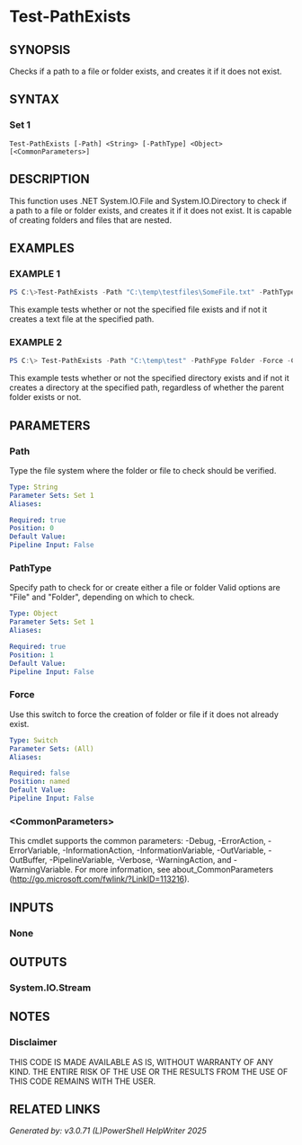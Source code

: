 ﻿# Test-PathExists

## SYNOPSIS
Checks if a path to a file or folder exists, and creates it if it does not exist.

## SYNTAX

### Set 1
```
Test-PathExists [-Path] <String> [-PathType] <Object> [<CommonParameters>]
```

## DESCRIPTION
This function uses .NET System.IO.File and System.IO.Directory to check if a path to a file or folder exists, and creates it if it does not exist. It is capable of creating folders and files that are nested.

## EXAMPLES

### EXAMPLE 1

```powershell
PS C:\>Test-PathExists -Path "C:\temp\testfiles\SomeFile.txt" -PathType File
```

This example tests whether or not the specified file exists and if not it creates a text file at the specified path.

### EXAMPLE 2

```powershell
PS C:\> Test-PathExists -Path "C:\temp\test" -PathFype Folder -Force -Confirm:$false
```

This example tests whether or not the specified directory exists and if not it creates a directory at the specified path, regardless of whether the parent folder exists or not.

## PARAMETERS

### Path
Type the file system where the folder or file to check should be verified.

```yaml
Type: String
Parameter Sets: Set 1
Aliases: 

Required: true
Position: 0
Default Value: 
Pipeline Input: False
```

### PathType
Specify path to check for or create either a file or folder
Valid options are "File" and "Folder", depending on which to check.

```yaml
Type: Object
Parameter Sets: Set 1
Aliases: 

Required: true
Position: 1
Default Value: 
Pipeline Input: False
```

### Force
Use this switch to force the creation of folder or file if it does not already exist.

```yaml
Type: Switch
Parameter Sets: (All)
Aliases: 

Required: false
Position: named
Default Value: 
Pipeline Input: False
```

### \<CommonParameters\>
This cmdlet supports the common parameters: -Debug, -ErrorAction, -ErrorVariable, -InformationAction, -InformationVariable, -OutVariable, -OutBuffer, -PipelineVariable, -Verbose, -WarningAction, and -WarningVariable. For more information, see about_CommonParameters (http://go.microsoft.com/fwlink/?LinkID=113216).

## INPUTS

### None


## OUTPUTS

### System.IO.Stream


## NOTES

### Disclaimer
THIS CODE IS MADE AVAILABLE AS IS, WITHOUT WARRANTY OF ANY KIND. THE ENTIRE RISK OF THE USE OR THE RESULTS FROM THE USE OF THIS CODE REMAINS WITH THE USER.

## RELATED LINKS


*Generated by: v3.0.71 (L)PowerShell HelpWriter 2025*

